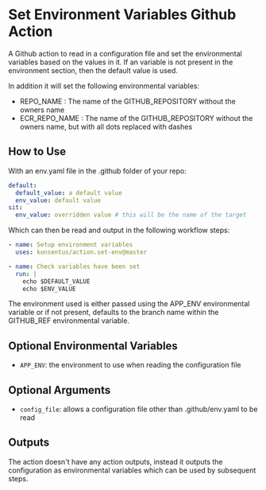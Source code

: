 # Set Environment Variables Github Action

A Github action to read in a configuration file and set the environmental variables based on the values in it. If an variable is not present in the environment section, then the default value is used.

In addition it will set the following environmental variables:

- REPO_NAME : The name of the GITHUB_REPOSITORY without the owners name
- ECR_REPO_NAME : The name of the GITHUB_REPOSITORY without the owners name, but with all dots replaced with dashes

## How to Use

With an env.yaml file in the .github folder of your repo:

```yml
default:
  default_value: a default value
  env_value: default value
sit:
  env_value: overridden value # this will be the name of the target
```

Which can then be read and output in the following workflow steps:

```yml
- name: Setup environment variables
  uses: konsentus/action.set-env@master

- name: Check variables have been set
  run: |
    echo $DEFAULT_VALUE
    echo $ENV_VALUE
```

The environment used is either passed using the APP_ENV environmental variable or if not present, defaults to the branch name within the GITHUB_REF environmental variable.

## Optional Environmental Variables

- `APP_ENV`: the environment to use when reading the configuration file

## Optional Arguments

- `config_file`: allows a configuration file other than .github/env.yaml to be read

## Outputs

The action doesn't have any action outputs, instead it outputs the configuration as environmental variables which can be used by subsequent steps.
